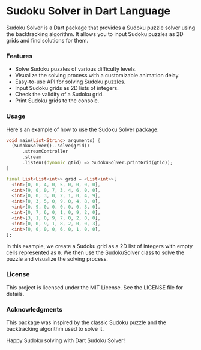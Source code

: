 # Sudoku Solver in Dart Language

Sudoku Solver is a Dart package that provides a Sudoku puzzle solver using the backtracking algorithm. It allows you to input Sudoku puzzles as 2D grids and find solutions for them.

### Features

- Solve Sudoku puzzles of various difficulty levels.
- Visualize the solving process with a customizable animation delay.
- Easy-to-use API for solving Sudoku puzzles.
- Input Sudoku grids as 2D lists of integers.
- Check the validity of a Sudoku grid.
- Print Sudoku grids to the console.

### Usage

Here's an example of how to use the Sudoku Solver package:

```dart
void main(List<String> arguments) {
  (SudokuSolver()..solve(grid))
      .streamController
      .stream
      .listen((dynamic gtid) => SudokuSolver.printGrid(gtid));
}

final List<List<int>> grid = <List<int>>[
  <int>[0, 0, 4, 0, 5, 0, 0, 0, 0],
  <int>[9, 0, 0, 7, 3, 4, 6, 0, 0],
  <int>[0, 0, 3, 0, 2, 1, 0, 4, 9],
  <int>[0, 3, 5, 0, 9, 0, 4, 8, 0],
  <int>[0, 9, 0, 0, 0, 0, 0, 3, 0],
  <int>[0, 7, 6, 0, 1, 0, 9, 2, 0],
  <int>[3, 1, 0, 9, 7, 0, 2, 0, 0],
  <int>[0, 0, 9, 1, 8, 2, 0, 0, 3],
  <int>[0, 0, 0, 0, 6, 0, 1, 0, 0],
];
```

In this example, we create a Sudoku grid as a 2D list of integers with empty cells represented as `0`. We then use the SudokuSolver class to solve the puzzle and visualize the solving process.

### License

This project is licensed under the MIT License. See the LICENSE file for details.

### Acknowledgments

This package was inspired by the classic Sudoku puzzle and the backtracking algorithm used to solve it.

Happy Sudoku solving with Dart Sudoku Solver!
